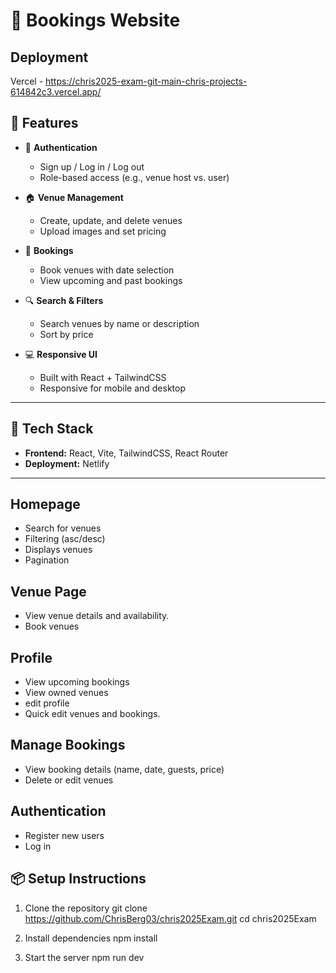 # 🏨 Bookings Website

## Deployment
Vercel - https://chris2025-exam-git-main-chris-projects-614842c3.vercel.app/

## 🚀 Features

- 🔐 **Authentication**
  - Sign up / Log in / Log out
  - Role-based access (e.g., venue host vs. user)
  
- 🏠 **Venue Management**
  - Create, update, and delete venues
  - Upload images and set pricing

- 📅 **Bookings**
  - Book venues with date selection
  - View upcoming and past bookings

- 🔍 **Search & Filters**
  - Search venues by name or description
  - Sort by price

- 💻 **Responsive UI**
  - Built with React + TailwindCSS
  - Responsive for mobile and desktop

---

## 🧱 Tech Stack
- **Frontend:** React, Vite, TailwindCSS, React Router
- **Deployment:** Netlify

---

## Homepage
- Search for venues
- Filtering (asc/desc)
- Displays venues
- Pagination

## Venue Page
- View venue details and availability.
- Book venues


## Profile
- View upcoming bookings
- View owned venues
- edit profile
- Quick edit venues and bookings.

## Manage Bookings
- View booking details (name, date, guests, price)
- Delete or edit venues

 ## Authentication
- Register new users
- Log in

## 📦 Setup Instructions
1. Clone the repository
git clone https://github.com/ChrisBerg03/chris2025Exam.git
cd chris2025Exam

2. Install dependencies
npm install

3. Start the server
npm run dev
